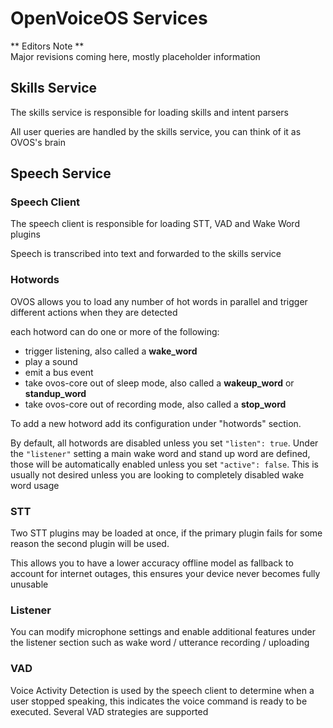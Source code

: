# OpenVoiceOS Services
** Editors Note **  
Major revisions coming here, mostly placeholder information

## Skills Service

The skills service is responsible for loading skills and intent parsers

All user queries are handled by the skills service, you can think of it as OVOS's brain

## Speech Service
### Speech Client

The speech client is responsible for loading STT, VAD and Wake Word plugins

Speech is transcribed into text and forwarded to the skills service

### Hotwords

OVOS allows you to load any number of hot words in parallel and trigger different actions when they are detected

each hotword can do one or more of the following:

- trigger listening, also called a **wake_word**
- play a sound
- emit a bus event
- take ovos-core out of sleep mode, also called a **wakeup_word** or **standup_word**
- take ovos-core out of recording mode, also called a **stop_word**

To add a new hotword add its configuration under "hotwords" section.

By default, all hotwords are disabled unless you set `"listen": true`. 
Under the `"listener"` setting a main wake word and stand up word are defined, those will be automatically enabled unless you set `"active": false`. 
This is usually not desired unless you are looking to completely disabled wake word usage

### STT

Two STT plugins may be loaded at once, if the primary plugin fails for some reason the second plugin will be used. 

This allows you to have a lower accuracy offline model as fallback to account for internet outages, this ensures your device never becomes fully unusable

### Listener

You can modify microphone settings and enable additional features under the listener section such as wake word / utterance recording / uploading


### VAD

Voice Activity Detection is used by the speech client to determine when a user stopped speaking, this indicates the voice command is ready to be executed. 
Several VAD strategies are supported


